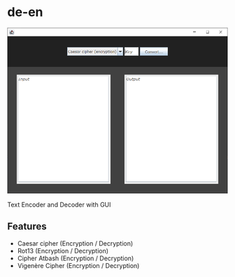 # de-en
<p align="center">
  <img src="de-en.PNG"  alt="screenshot"/>
</p>

Text Encoder and Decoder with GUI 

## Features

- Caesar cipher (Encryption / Decryption)
- Rot13 (Encryption / Decryption)
- Cipher Atbash (Encryption / Decryption)
- Vigenère Cipher (Encryption / Decryption)

